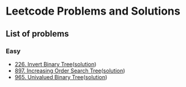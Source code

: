 # Leetcode Problems and Solutions 

## List of problems

### Easy
-   [226. Invert Binary Tree](https://leetcode.com/problems/invert-binary-tree/)([solution]())
-   [897. Increasing Order Search Tree](https://leetcode.com/problems/increasing-order-search-tree/)([solution](https://github.com/lamducanhndgv/LeetCodePractice/blob/master/897_Increasing_Order_Search_Tree/SOLUTION.md))
-   [965. Univalued Binary Tree](https://leetcode.com/problems/univalued-binary-tree/)([solution](https://github.com/lamducanhndgv/LeetCodePractice/blob/master/965_Univalued_Binary_Tree/SOLUTION.md))
